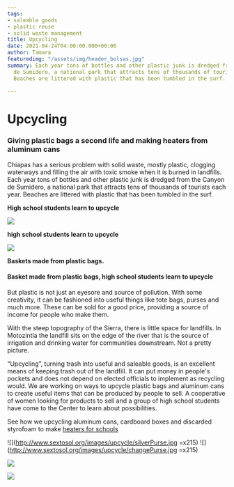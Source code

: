 ```yaml
---
tags:
- saleable goods
- plastic reuse
- solid waste management
title: Upcycling
date: 2021-04-24T04:00:00.000+00:00
author: Tamara
featuredimg: "/assets/img/header_bolsas.jpg"
summary: Each year tons of bottles and other plastic junk is dredged from the Canyon
  de Sumidero, a national park that attracts tens of thousands of tourists each year.
  Beaches are littered with plastic that has been tumbled in the surf.

---
```

# Upcycling

### Giving plastic bags a second life and making heaters from aluminum cans

Chiapas has a serious problem with solid waste, mostly plastic, clogging waterways and filling the air with toxic smoke when it is burned in landfills. Each year tons of bottles and other plastic junk is dredged from the Canyon de Sumidero, a national park that attracts tens of thousands of tourists each year. Beaches are littered with plastic that has been tumbled in the surf.

 **High school students learn to upcycle**

![](/assets/img/girlsbags.jpg)

 **high school students learn to upcycle**

![](/assets/img/bagbasket.jpg)

**Baskets made from plastic bags.**

#### Basket made from plastic bags, high school students learn to upcycle

But plastic is not just an eyesore and source of pollution. With some creativity, it can be fashioned into useful things like tote bags, purses and much more. These can be sold for a good price, providing a source of income for people who make them.

With the steep topography of the Sierra, there is little space for landfills. In Motozintla the landfill sits on the edge of the river that is the source of irrigation and drinking water for communities downstream. Not a pretty picture.

“Upcycling”, turning trash into useful and saleable goods, is an excellent means of keeping trash out of the landfill. It can put money in people's pockets and does not depend on elected officials to implement as recycling would. We are working on ways to upcycle plastic bags and aluminum cans to create useful items that can be produced by people to sell. A cooperative of women looking for products to sell and a group of high school students have come to the Center to learn about possibilities.

See how we upcycling aluminum cans, cardboard boxes and discarded styrofoam to make [heaters for schools](http://www.sextosol.org/approptech.html)

![](http://www.sextosol.org/images/upcycle/silverPurse.jpg =x215) ![](http://www.sextosol.org/images/upcycle/changePurse.jpg =x215)

![](/assets/img/silverpurse.jpg)

![](/assets/img/changepurse.jpg)